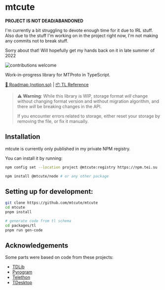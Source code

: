 # mtcute

**PROJECT IS NOT DEAD/ABANDONED**

I'm currently a bit struggling to devote enough time for it
due to IRL stuff. Also due to the stuff I'm working on in
the project right now, I'm not making any commits not to
break stuff.

Sorry about that! Will hopefully get my
hands back on it in late summer of 2022

![contributions welcome](https://img.shields.io/badge/contributions-welcome-brightgreen.svg?style=flat)

Work-in-progress library for MTProto in TypeScript.

[🎯 Roadmap (notion.so)](https://teidesu.notion.site/MTCute-development-cfccff4fddad4b218f3bea27f784b8b5)
| [📦 TL Reference](https://mt.tei.su/tl)

> ⚠️ **Warning**: While this library is WIP, storage
> format *will* change without changing format version
> and without migration algorithm, and there *will* be breaking
> changes in the API.
>
> If you encounter errors related to storage, either
> reset your storage by removing the file, or fix it manually.

## Installation

mtcute is currently only published in my private NPM registry.

You can install it by running:

```bash
npm config set --location project @mtcute:registry https://npm.tei.su

npm install @mtcute/node # or any other package
```

## Setting up for development:

```bash
git clone https://github.com/mtcute/mtcute
cd mtcute
pnpm install

# generate code from tl schema
cd packages/tl
pnpm run gen-code
```

## Acknowledgements

Some parts were based on code from these projects:

- [TDLib](https://github.com/tdlib/td)
- [Pyrogram](https://github.com/pyrogram/pyrogram)
- [Telethon](https://github.com/LonamiWebs/Telethon)
- [TDesktop](https://github.com/telegramdesktop/tdesktop)
